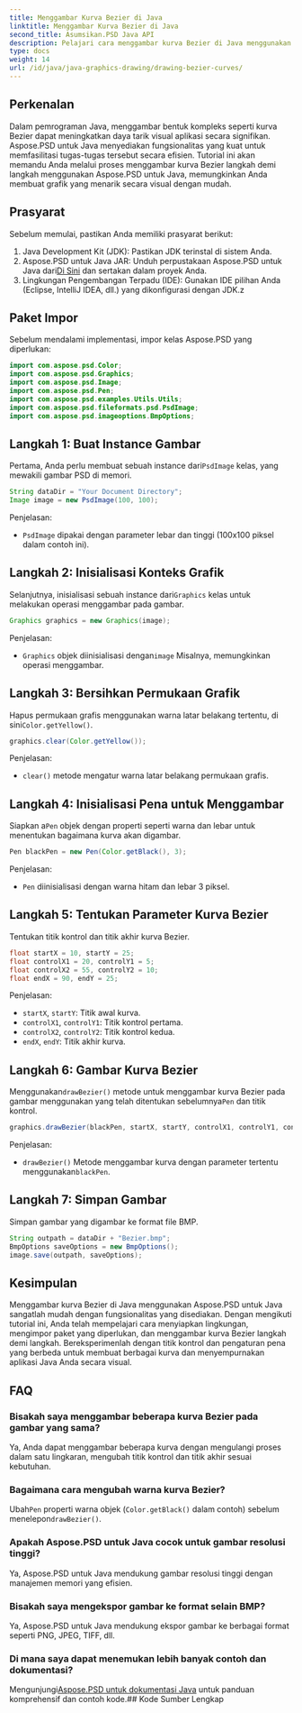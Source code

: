 ```yaml
---
title: Menggambar Kurva Bezier di Java
linktitle: Menggambar Kurva Bezier di Java
second_title: Asumsikan.PSD Java API
description: Pelajari cara menggambar kurva Bezier di Java menggunakan Aspose.PSD untuk Java. Ikuti panduan langkah demi langkah kami dengan contoh kode.
type: docs
weight: 14
url: /id/java/java-graphics-drawing/drawing-bezier-curves/
---
```

## Perkenalan
Dalam pemrograman Java, menggambar bentuk kompleks seperti kurva Bezier dapat meningkatkan daya tarik visual aplikasi secara signifikan. Aspose.PSD untuk Java menyediakan fungsionalitas yang kuat untuk memfasilitasi tugas-tugas tersebut secara efisien. Tutorial ini akan memandu Anda melalui proses menggambar kurva Bezier langkah demi langkah menggunakan Aspose.PSD untuk Java, memungkinkan Anda membuat grafik yang menarik secara visual dengan mudah.
## Prasyarat
Sebelum memulai, pastikan Anda memiliki prasyarat berikut:
1. Java Development Kit (JDK): Pastikan JDK terinstal di sistem Anda.
2.  Aspose.PSD untuk Java JAR: Unduh perpustakaan Aspose.PSD untuk Java dari[Di Sini](https://releases.aspose.com/psd/java/) dan sertakan dalam proyek Anda.
3. Lingkungan Pengembangan Terpadu (IDE): Gunakan IDE pilihan Anda (Eclipse, IntelliJ IDEA, dll.) yang dikonfigurasi dengan JDK.z
## Paket Impor
Sebelum mendalami implementasi, impor kelas Aspose.PSD yang diperlukan:
```java
import com.aspose.psd.Color;
import com.aspose.psd.Graphics;
import com.aspose.psd.Image;
import com.aspose.psd.Pen;
import com.aspose.psd.examples.Utils.Utils;
import com.aspose.psd.fileformats.psd.PsdImage;
import com.aspose.psd.imageoptions.BmpOptions;
```
## Langkah 1: Buat Instance Gambar
 Pertama, Anda perlu membuat sebuah instance dari`PsdImage` kelas, yang mewakili gambar PSD di memori.
```java
String dataDir = "Your Document Directory";
Image image = new PsdImage(100, 100);
```
Penjelasan:
- `PsdImage` dipakai dengan parameter lebar dan tinggi (100x100 piksel dalam contoh ini).
## Langkah 2: Inisialisasi Konteks Grafik
 Selanjutnya, inisialisasi sebuah instance dari`Graphics` kelas untuk melakukan operasi menggambar pada gambar.
```java
Graphics graphics = new Graphics(image);
```
Penjelasan:
- `Graphics` objek diinisialisasi dengan`image` Misalnya, memungkinkan operasi menggambar.
## Langkah 3: Bersihkan Permukaan Grafik
Hapus permukaan grafis menggunakan warna latar belakang tertentu, di sini`Color.getYellow()`.
```java
graphics.clear(Color.getYellow());
```
Penjelasan:
- `clear()` metode mengatur warna latar belakang permukaan grafis.
## Langkah 4: Inisialisasi Pena untuk Menggambar
 Siapkan a`Pen` objek dengan properti seperti warna dan lebar untuk menentukan bagaimana kurva akan digambar.
```java
Pen blackPen = new Pen(Color.getBlack(), 3);
```
Penjelasan:
- `Pen` diinisialisasi dengan warna hitam dan lebar 3 piksel.
## Langkah 5: Tentukan Parameter Kurva Bezier
Tentukan titik kontrol dan titik akhir kurva Bezier.
```java
float startX = 10, startY = 25;
float controlX1 = 20, controlY1 = 5;
float controlX2 = 55, controlY2 = 10;
float endX = 90, endY = 25;
```
Penjelasan:
- `startX`, `startY`: Titik awal kurva.
- `controlX1`, `controlY1`: Titik kontrol pertama.
- `controlX2`, `controlY2`: Titik kontrol kedua.
- `endX`, `endY`: Titik akhir kurva.
## Langkah 6: Gambar Kurva Bezier
 Menggunakan`drawBezier()` metode untuk menggambar kurva Bezier pada gambar menggunakan yang telah ditentukan sebelumnya`Pen` dan titik kontrol.
```java
graphics.drawBezier(blackPen, startX, startY, controlX1, controlY1, controlX2, controlY2, endX, endY);
```
Penjelasan:
- `drawBezier()` Metode menggambar kurva dengan parameter tertentu menggunakan`blackPen`.
## Langkah 7: Simpan Gambar
Simpan gambar yang digambar ke format file BMP.
```java
String outpath = dataDir + "Bezier.bmp";
BmpOptions saveOptions = new BmpOptions();
image.save(outpath, saveOptions);
```
## Kesimpulan
Menggambar kurva Bezier di Java menggunakan Aspose.PSD untuk Java sangatlah mudah dengan fungsionalitas yang disediakan. Dengan mengikuti tutorial ini, Anda telah mempelajari cara menyiapkan lingkungan, mengimpor paket yang diperlukan, dan menggambar kurva Bezier langkah demi langkah. Bereksperimenlah dengan titik kontrol dan pengaturan pena yang berbeda untuk membuat berbagai kurva dan menyempurnakan aplikasi Java Anda secara visual.
## FAQ
### Bisakah saya menggambar beberapa kurva Bezier pada gambar yang sama?
Ya, Anda dapat menggambar beberapa kurva dengan mengulangi proses dalam satu lingkaran, mengubah titik kontrol dan titik akhir sesuai kebutuhan.
### Bagaimana cara mengubah warna kurva Bezier?
 Ubah`Pen` properti warna objek (`Color.getBlack()` dalam contoh) sebelum menelepon`drawBezier()`.
### Apakah Aspose.PSD untuk Java cocok untuk gambar resolusi tinggi?
Ya, Aspose.PSD untuk Java mendukung gambar resolusi tinggi dengan manajemen memori yang efisien.
### Bisakah saya mengekspor gambar ke format selain BMP?
Ya, Aspose.PSD untuk Java mendukung ekspor gambar ke berbagai format seperti PNG, JPEG, TIFF, dll.
### Di mana saya dapat menemukan lebih banyak contoh dan dokumentasi?
 Mengunjungi[Aspose.PSD untuk dokumentasi Java](https://reference.aspose.com/psd/java/) untuk panduan komprehensif dan contoh kode.## Kode Sumber Lengkap